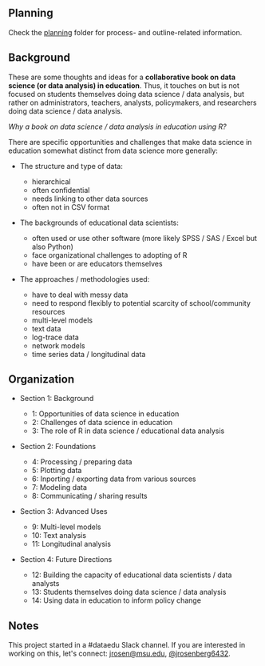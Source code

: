 ## Planning

Check the [planning](/planning/) folder for process- and outline-related information.

## Background

These are some thoughts and ideas for a **collaborative book on data science (or data analysis) in education**. Thus, it touches on but is not focused on students themselves doing data science / data analysis, but rather on administrators, teachers, analysts, policymakers, and researchers doing data science / data analysis.

*Why a book on data science / data analysis in education using R?*

There are specific opportunities and challenges that make data science in education somewhat distinct from data science more generally:

* The structure and type of data:
    * hierarchical
    * often confidential
    * needs linking to other data sources
    * often not in CSV format
    
* The backgrounds of educational data scientists:
    * often used or use other software (more likely SPSS / SAS / Excel but also Python)
    * face organizational challenges to adopting of R
    * have been or are educators themselves 
    
* The approaches / methodologies used:
    * have to deal with messy data
    * need to respond flexibly to potential scarcity of school/community resources
    * multi-level models
    * text data
    * log-trace data
    * network models
    * time series data / longitudinal data

## Organization

* Section 1: Background
    * 1: Opportunities of data science in education
    * 2: Challenges of data science in education
    * 3: The role of R in data science / educational data analysis

* Section 2: Foundations
    * 4: Processing / preparing data
    * 5: Plotting data
    * 6: Inporting / exporting data from various sources
    * 7: Modeling data
    * 8: Communicating / sharing results
    
* Section 3: Advanced Uses
    * 9: Multi-level models 
    * 10: Text analysis
    * 11: Longitudinal analysis
    
* Section 4: Future Directions
    * 12: Building the capacity of educational data scientists / data analysts
    * 13: Students themselves doing data science / data analysis
    * 14: Using data in education to inform policy change

## Notes

This project started in a #dataedu Slack channel. If you are interested in working on this, let's connect: [jrosen@msu.edu](jrosen@msu.edu), [@jrosenberg6432](http://twitter.com/jrosenberg6432).
